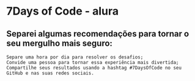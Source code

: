 <h1>7Days of Code - alura</h1>
<h2>Separei algumas recomendações para tornar o seu mergulho mais seguro:</h2>

````
Separe uma hora por dia para resolver os desafios;
Convide uma pessoa para tornar essa experiência mais divertida;
Compartilhe seus resultados usando a hashtag #7DaysOfCode no seu GitHub e nas suas redes sociais.
````
